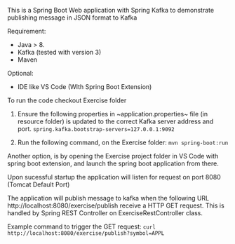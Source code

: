 This is a Spring Boot Web application with Spring Kafka to demonstrate publishing message in JSON format to Kafka

Requirement: 
- Java > 8.
- Kafka (tested with version 3)
- Maven

Optional:
- IDE like VS Code (WIth Spring Boot Extension)

To run the code checkout Exercise folder
1. Ensure the following properties in ~application.properties~ file (in resource folder) is updated to the correct Kafka server address and port.
				`spring.kafka.bootstrap-servers=127.0.0.1:9092`
		
2. Run the following command, on the Exercise folder: 
				`mvn spring-boot:run`

Another option, is by opening the Exercise project folder in VS Code with spring boot extension, and launch the spring boot application from there.

Upon sucessful startup the application will listen for request on port 8080 (Tomcat Default Port)

The application will publish message to kafka when the following URL http://localhost:8080/exercise/publish receive a HTTP GET request. 
This is handled by Spring REST Controller on ExerciseRestController class.

Example command to trigger the GET request:
	`curl http://localhost:8080/exercise/publish?symbol=APPL`



